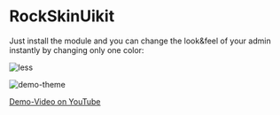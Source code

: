 # RockSkinUikit

Just install the module and you can change the look&feel of your admin instantly by changing only one color:

![less](https://i.imgur.com/t2Sgpyg.png)

![demo-theme](https://i.imgur.com/XYp0SBQ.png)

[Demo-Video on YouTube](https://www.youtube.com/watch?v=GQlFV6DJT8I)
